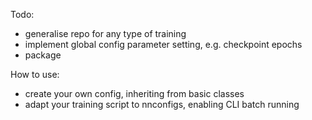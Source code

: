 Todo:
- generalise repo for any type of training
- implement global config parameter setting, e.g. checkpoint epochs
- package

How to use:
- create your own config, inheriting from basic classes
- adapt your training script to nnconfigs, enabling CLI batch running
